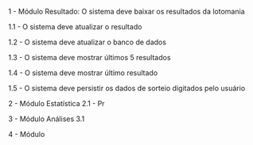 1 - Módulo Resultado: O sistema deve baixar os resultados da lotomania

1.1 - O sistema deve atualizar o resultado

1.2 - O sistema deve atualizar o banco de dados

1.3 - O sistema deve mostrar últimos 5 resultados

1.4 - O sistema deve mostrar último resultado

1.5 - O sistema deve persistir os dados de sorteio digitados pelo usuário


2 - Módulo Estatística
2.1 - Pr


3 - Módulo Análises
3.1 

4 - Módulo 

